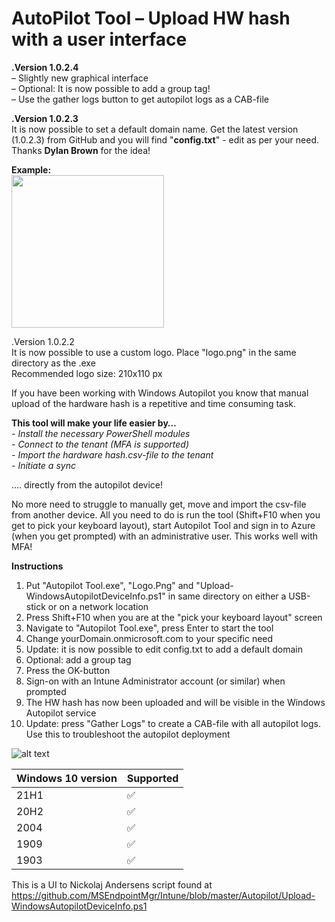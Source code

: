 # AutoPilot Tool – Upload HW hash with a user interface

<p><strong>.Version 1.0.2.4</strong><br>
– Slightly new graphical interface<br>
– Optional: It is now possible to add a group tag!<br>
– Use the gather logs button to get autopilot logs as a CAB-file<br>
</p>

<!-- wp:paragraph -->
<p><strong>.Version 1.0.2.3</strong><br>It is now possible to set a default domain name. Get the latest version (1.0.2.3) from GitHub and you will find "<strong>config.txt</strong>" - edit as per your need. Thanks <strong>Dylan Brown</strong> for the idea!</p>
<!-- /wp:paragraph -->

<!-- wp:paragraph -->
<p><strong>Example: <br></strong><img class="wp-image-552" style="width: 244px;" src="https://usercontent.one/wp/www.nicklasahlberg.se/wp-content/uploads/2020/11/Snag_915c09.png" alt=""><br></p>
<!-- /wp:paragraph -->

.Version 1.0.2.2<br>
It is now possible to use a custom logo. Place "logo.png" in the same directory as the .exe<br>
Recommended logo size: 210x110 px

If you have been working with Windows Autopilot you know that manual upload of the hardware hash is a repetitive and time consuming task.

**This tool will make your life easier by…**<br>
*- Install the necessary PowerShell modules*<br>
*- Connect to the tenant (MFA is supported)*<br>
*- Import the hardware hash.csv-file to the tenant*<br>
*- Initiate a sync*

…. directly from the autopilot device! 

No more need to struggle to manually get, move and import the csv-file from another device. All you need to do is run the tool (Shift+F10 when you get to pick your keyboard layout), start Autopilot Tool and sign in to Azure (when you get prompted) with an administrative user. This works well with MFA!

**Instructions**<br>
1. Put "Autopilot Tool.exe", "Logo.Png" and "Upload-WindowsAutopilotDeviceInfo.ps1" in same directory on either a USB-stick or on a network location<br>
2. Press Shift+F10 when you are at the "pick your keyboard layout" screen<br>
3. Navigate to "Autopilot Tool.exe", press Enter to start the tool<br>
4. Change yourDomain.onmicrosoft.com to your specific need<br>
5. Update: it is now possible to edit config.txt to add a default domain
6. Optional: add a group tag
7. Press the OK-button<br>
8. Sign-on with an Intune Administrator account (or similar) when prompted<br>
9. The HW hash has now been uploaded and will be visible in the Windows Autopilot service
10. Update: press "Gather Logs" to create a CAB-file with all autopilot logs. Use this to troubleshoot the autopilot deployment

![alt text](https://www.nicklasahlberg.se/wp-content/uploads/2021/08/Autopilot_GIF_new.gif)

| Windows 10 version | Supported |
| ------- | ------------------ |
| 21H1  | :white_check_mark: |
| 20H2  | :white_check_mark: |
| 2004  | :white_check_mark: |
| 1909  | :white_check_mark: |
| 1903  | :white_check_mark: |

This is a UI to Nickolaj Andersens script found at<br>
https://github.com/MSEndpointMgr/Intune/blob/master/Autopilot/Upload-WindowsAutopilotDeviceInfo.ps1
